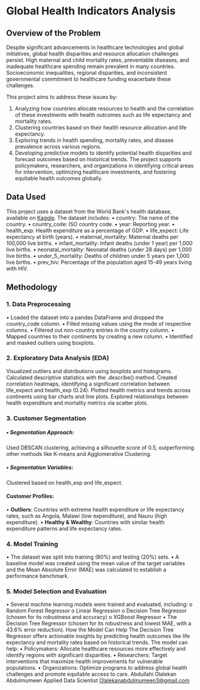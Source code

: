 # Global Health Indicators Analysis
## Overview of the Problem
Despite significant advancements in healthcare technologies and global initiatives, global health disparities and resource allocation challenges persist. High maternal and child mortality rates, preventable diseases, and inadequate healthcare spending remain prevalent in many countries. Socioeconomic inequalities, regional disparities, and inconsistent governmental commitment to healthcare funding exacerbate these challenges.

This project aims to address these issues by:
1.	Analyzing how countries allocate resources to health and the correlation of these investments with health outcomes such as life expectancy and mortality rates.
2.	Clustering countries based on their health resource allocation and life expectancy.
3.	Exploring trends in health spending, mortality rates, and disease prevalence across various regions.
4.	Developing predictive models to identify potential health disparities and forecast outcomes based on historical trends.
The project supports policymakers, researchers, and organizations in identifying critical areas for intervention, optimizing healthcare investments, and fostering equitable health outcomes globally.

## Data Used
This project uses a dataset from the World Bank's health database, available on [Kaggle](https://www.kaggle.com/datasets/bushraqurban/world-health-indicators-dataset). The dataset includes:
•	country: The name of the country.
•	country_code: ISO country code.
•	year: Reporting year.
•	health_exp: Health expenditure as a percentage of GDP.
•	life_expect: Life expectancy at birth (years).
•	maternal_mortality: Maternal deaths per 100,000 live births.
•	infant_mortality: Infant deaths (under 1 year) per 1,000 live births.
•	neonatal_mortality: Neonatal deaths (under 28 days) per 1,000 live births.
•	under_5_mortality: Deaths of children under 5 years per 1,000 live births.
•	prev_hiv: Percentage of the population aged 15-49 years living with HIV.

## Methodology
### 1. Data Preprocessing
•	Loaded the dataset into a pandas DataFrame and dropped the country_code column.
•	Filled missing values using the mode of respective columns.
•	Filtered out non-country entries in the country column.
•	Mapped countries to their continents by creating a new column.
•	Identified and masked outliers using boxplots.

### 2. Exploratory Data Analysis (EDA)
Visualized outliers and distributions using boxplots and histograms.
Calculated descriptive statistics with the .describe() method.
Created correlation heatmaps, identifying a significant correlation between life_expect and health_exp (0.24).
Plotted health metrics and trends across continents using bar charts and line plots.
Explored relationships between health expenditure and mortality metrics via scatter plots.

### 3. Customer Segmentation
##### • Segmentation Approach:
Used DBSCAN clustering, achieving a silhouette score of 0.5, outperforming other methods like K-means and Agglomerative Clustering.
##### • Segmentation Variables:
Clustered based on health_exp and life_expect.
#### Customer Profiles:
• **Outliers**: Countries with extreme health expenditure or life expectancy rates, such as Angola, Malawi (low expenditure), and Nauru (high expenditure).
• **Healthy & Wealthy**: Countries with similar health expenditure patterns and life expectancy rates.

### 4. Model Training
•	The dataset was split into training (80%) and testing (20%) sets.
•	A baseline model was created using the mean value of the target variables and the Mean Absolute Error (MAE) was calculated to establish a performance benchmark.

### 5. Model Selection and Evaluation
•	Several machine learning models were trained and evaluated, including:
o	Random Forest Regressor 
o	Linear Regression
o	Decision Tree Regressor (chosen for its robustness and accuracy)
o	XGBoost Regressor
•	The Decision Tree Regressor (chosen for its robustness and lowest MAE, with a 43.6% error reduction).
 How the Model Can Help
The Decision Tree Regressor offers actionable insights by predicting health outcomes like life expectancy and mortality rates based on historical trends. The model can help:
•	Policymakers: Allocate healthcare resources more effectively and identify regions with significant disparities.
•	Researchers: Target interventions that maximize health improvements for vulnerable populations.
•	Organizations: Optimize programs to address global health challenges and promote equitable access to care.
Abdullahi Olalekan Abdulmumeen
Applied Data Scientist
Olalekanabdulmumeen3@gmail.com

